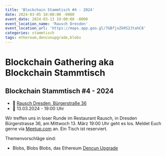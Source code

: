 ```yaml
---
title: 'Blockchain Stammtisch #4 - 2024'
date: 2024-03-05 10:00:00 -0000
event_date: 2024-03-13 19:00:00 -0000
event_location_name: 'Rausch Dresden'
event_location_url: 'https://maps.app.goo.gl/7GBfjxZkRS2JtahC8'
categories: stammtisch
tags: ethereum,dencunupgrade,blobs
---
```


# Blockchain Gathering aka Blockchain Stammtisch

## Blockchain Stammtisch #4 - 2024

- 📍 [Rausch Dresden, Bürgerstraße 36](https://maps.app.goo.gl/7GBfjxZkRS2JtahC8)
- 📅 13.03.2024 - 19:00 Uhr

Wir treffen uns in loser Runde im Restaurant Rausch, in Dresden Bürgerstrasse 36, am Mittwoch 13. März 19:00 Uhr geht es los. Meldet Euch gerne via [Meetup.com](https://www.meetup.com/de-DE/blockchainmeetupsaxony/events/) an. Ein Tisch ist reserviert.

Themenvorschläge sind:

- Blobs, Blobs Blobs, das Ethereum [Dencun Upgrade](https://consensys.io/ethereum-dencun-upgrade)
